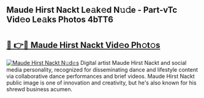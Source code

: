 ## Maude Hirst Nackt Le𝚊k𝚎d N𝚞𝚍e - Part-vTc Vid𝚎o Le𝚊ks Photos 4bTT6

# <h2><a href="http://fb6kfd.evod.top/?m=Maude+Hirst+Nackt">🔗 👉🔴 Maude Hirst Nackt Vid𝚎o Ph𝚘t𝚘s</a></h2>

[![Maude Hirst Nackt N𝚞d𝚎s](https://i.imgur.com/8V9OHl7.gif)](http://fb6kfd.evod.top/?m=Maude+Hirst+Nackt)
Digital artist Maude Hirst Nackt and social media personality, recognized for disseminating dance and lifestyle content via collaborative dance performances and brief videos. Maude Hirst Nackt public image is one of innovation and creativity, but he's also known for his shrewd business acumen. 
